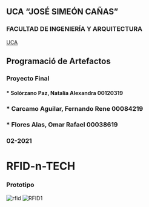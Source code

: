 ## UCA “JOSÉ SIMEÓN CAÑAS”
 
### FACULTAD DE INGENIERÍA Y ARQUITECTURA

[UCA](https://uca.edu.sv/)
 
## Programació de Artefactos

### Proyecto Final

#### * Solórzano Paz, Natalia Alexandra 00120319
### * Carcamo Aguilar, Fernando Rene 00084219
### * Flores Alas, Omar Rafael 00038619

### 02-2021
# RFID-n-TECH

### Prototipo
![rfid](https://user-images.githubusercontent.com/54318914/142791723-1dc1be22-1f52-4923-ad91-34fb431c532b.jpeg)
![RFID1](https://user-images.githubusercontent.com/54318914/142791732-482c85b9-3790-4222-a47d-505aad4314b6.jpeg)

